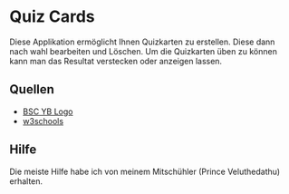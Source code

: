 # Quiz Cards
Diese Applikation ermöglicht Ihnen Quizkarten zu erstellen. Diese dann nach wahl bearbeiten und Löschen. Um die Quizkarten üben zu können kann man das Resultat verstecken oder anzeigen lassen.
## Quellen
- [BSC YB Logo](https://upload.wikimedia.org/wikipedia/de/c/c6/BSC_Young_Boys_Logo.svg)
- [w3schools](https://www.w3schools.com/css/css_align.asp) 
## Hilfe
Die meiste Hilfe habe ich von meinem Mitschühler (Prince Veluthedathu) erhalten.